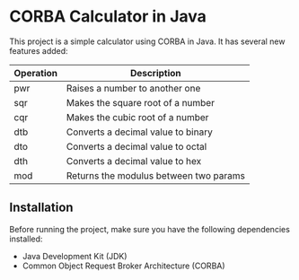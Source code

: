 # CORBA Calculator in Java

This project is a simple calculator using CORBA in Java. It has several new features added:

| Operation | Description |
|-----------|-------------|
| pwr       | Raises a number to another one |
| sqr       | Makes the square root of a number |
| cqr       | Makes the cubic root of a number |
| dtb       | Converts a decimal value to binary |
| dto       | Converts a decimal value to octal |
| dth       | Converts a decimal value to hex |
| mod       | Returns the modulus between two params |

## Installation

Before running the project, make sure you have the following dependencies installed:

- Java Development Kit (JDK)
- Common Object Request Broker Architecture (CORBA)